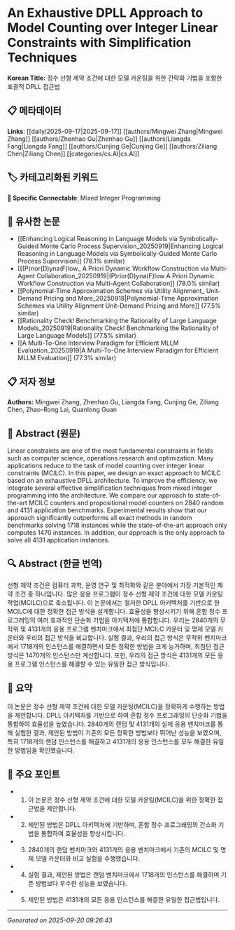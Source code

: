 # An Exhaustive DPLL Approach to Model Counting over Integer Linear Constraints with Simplification Techniques

**Korean Title:** 정수 선형 제약 조건에 대한 모델 카운팅을 위한 간략화 기법을 포함한 포괄적 DPLL 접근법

## 📋 메타데이터

**Links**: [[daily/2025-09-17|2025-09-17]] [[authors/Mingwei Zhang|Mingwei Zhang]] [[authors/Zhenhao Gu|Zhenhao Gu]] [[authors/Liangda Fang|Liangda Fang]] [[authors/Cunjing Ge|Cunjing Ge]] [[authors/Ziliang Chen|Ziliang Chen]] [[categories/cs.AI|cs.AI]]

## 🏷️ 카테고리화된 키워드
**🔗 Specific Connectable**: Mixed Integer Programming

## 🔗 유사한 논문
- [[Enhancing Logical Reasoning in Language Models via Symbolically-Guided Monte Carlo Process Supervision_20250919|Enhancing Logical Reasoning in Language Models via Symbolically-Guided Monte Carlo Process Supervision]] (78.1% similar)
- [[(P)rior(D)yna(F)low_ A Priori Dynamic Workflow Construction via Multi-Agent Collaboration_20250919|(P)rior(D)yna(F)low A Priori Dynamic Workflow Construction via Multi-Agent Collaboration]] (78.0% similar)
- [[Polynomial-Time Approximation Schemes via Utility Alignment_ Unit-Demand Pricing and More_20250918|Polynomial-Time Approximation Schemes via Utility Alignment Unit-Demand Pricing and More]] (77.5% similar)
- [[Rationality Check! Benchmarking the Rationality of Large Language Models_20250919|Rationality Check! Benchmarking the Rationality of Large Language Models]] (77.5% similar)
- [[A Multi-To-One Interview Paradigm for Efficient MLLM Evaluation_20250919|A Multi-To-One Interview Paradigm for Efficient MLLM Evaluation]] (77.3% similar)

## 📋 저자 정보

**Authors:** Mingwei Zhang, Zhenhao Gu, Liangda Fang, Cunjing Ge, Ziliang Chen, Zhao-Rong Lai, Quanlong Guan

## 📄 Abstract (원문)

Linear constraints are one of the most fundamental constraints in fields such
as computer science, operations research and optimization. Many applications
reduce to the task of model counting over integer linear constraints (MCILC).
In this paper, we design an exact approach to MCILC based on an exhaustive DPLL
architecture. To improve the efficiency, we integrate several effective
simplification techniques from mixed integer programming into the architecture.
We compare our approach to state-of-the-art MCILC counters and propositional
model counters on 2840 random and 4131 application benchmarks. Experimental
results show that our approach significantly outperforms all exact methods in
random benchmarks solving 1718 instances while the state-of-the-art approach
only computes 1470 instances. In addition, our approach is the only approach to
solve all 4131 application instances.

## 🔍 Abstract (한글 번역)

선형 제약 조건은 컴퓨터 과학, 운영 연구 및 최적화와 같은 분야에서 가장 기본적인 제약 조건 중 하나입니다. 많은 응용 프로그램이 정수 선형 제약 조건에 대한 모델 카운팅 작업(MCILC)으로 축소됩니다. 이 논문에서는 철저한 DPLL 아키텍처를 기반으로 한 MCILC에 대한 정확한 접근 방식을 설계합니다. 효율성을 향상시키기 위해 혼합 정수 프로그래밍의 여러 효과적인 단순화 기법을 아키텍처에 통합합니다. 우리는 2840개의 무작위 및 4131개의 응용 프로그램 벤치마크에서 최첨단 MCILC 카운터 및 명제 모델 카운터와 우리의 접근 방식을 비교합니다. 실험 결과, 우리의 접근 방식은 무작위 벤치마크에서 1718개의 인스턴스를 해결하면서 모든 정확한 방법을 크게 능가하며, 최첨단 접근 방식은 1470개의 인스턴스만 계산합니다. 또한, 우리의 접근 방식은 4131개의 모든 응용 프로그램 인스턴스를 해결할 수 있는 유일한 접근 방식입니다.

## 📝 요약

이 논문은 정수 선형 제약 조건에 대한 모델 카운팅(MCILC)을 정확하게 수행하는 방법을 제안합니다. DPLL 아키텍처를 기반으로 하여 혼합 정수 프로그래밍의 단순화 기법을 통합하여 효율성을 높였습니다. 2840개의 랜덤 및 4131개의 실제 응용 벤치마크를 통해 실험한 결과, 제안된 방법이 기존의 모든 정확한 방법보다 뛰어난 성능을 보였으며, 특히 1718개의 랜덤 인스턴스를 해결하고 4131개의 응용 인스턴스를 모두 해결한 유일한 방법임을 확인했습니다.

## 🎯 주요 포인트

- 1. 이 논문은 정수 선형 제약 조건에 대한 모델 카운팅(MCILC)을 위한 정확한 접근법을 제안합니다.

- 2. 제안된 방법은 DPLL 아키텍처에 기반하며, 혼합 정수 프로그래밍의 간소화 기법을 통합하여 효율성을 향상시킵니다.

- 3. 2840개의 랜덤 벤치마크와 4131개의 응용 벤치마크에서 기존의 MCILC 및 명제 모델 카운터와 비교 실험을 수행했습니다.

- 4. 실험 결과, 제안된 방법은 랜덤 벤치마크에서 1718개의 인스턴스를 해결하며 기존 방법보다 우수한 성능을 보였습니다.

- 5. 제안된 방법은 4131개의 모든 응용 인스턴스를 해결한 유일한 접근법입니다.

---

*Generated on 2025-09-20 09:26:43*
